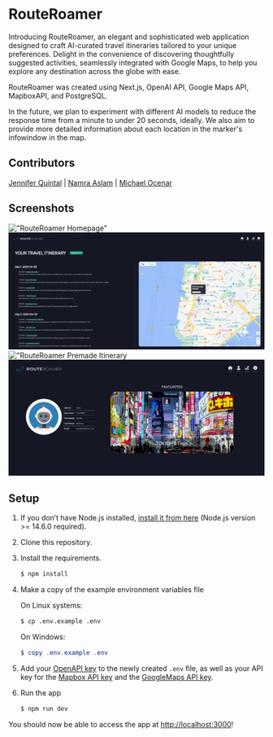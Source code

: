 # RouteRoamer
Introducing RouteRoamer, an elegant and sophisticated web application designed to craft AI-curated travel itineraries tailored to your unique preferences. Delight in the convenience of discovering thoughtfully suggested activities, seamlessly integrated with Google Maps, to help you explore any destination across the globe with ease.

RouteRoamer was created using Next.js, OpenAI API, Google Maps API, MapboxAPI, and PostgreSQL. 

In the future, we plan to experiment with different AI models to reduce the response time from a minute to under 20 seconds, ideally. We also aim to provide more detailed information about each location in the marker's infowindow in the map.

## Contributors 

[Jennifer Quintal](https://github.com/quinjenn) | [Namra Aslam](https://github.com/namraaslam) | [Michael Ocenar](https://github.com/michaelocenar)

## Screenshots

!["RouteRoamer Homepage"](https://github.com/michaelocenar/route-roamer/blob/edit-readme/public/screenshots/routeroamer-homepage.png?raw=true)
!["RouteRoamer Generated Itinerary"](https://github.com/michaelocenar/route-roamer/blob/edit-readme/public/screenshots/routeroamer-generateditinerary.png?raw=true)
!["RouteRoamer Premade Itinerary](https://github.com/michaelocenar/route-roamer/blob/edit-readme/public/screenshots/routeroamer-premadeitinerary.png?raw=true)
!["RouteRoamer Profile"](https://github.com/michaelocenar/route-roamer/blob/edit-readme/public/screenshots/routeroamer-profile.png?raw=true)


## Setup

1. If you don’t have Node.js installed, [install it from here](https://nodejs.org/en/) (Node.js version >= 14.6.0 required).

2. Clone this repository.

3. Install the requirements.

   ```bash
   $ npm install
   ```

4. Make a copy of the example environment variables file

   On Linux systems:

   ```bash
   $ cp .env.example .env
   ```

   On Windows:

   ```powershell
   $ copy .env.example .env
   ```

5. Add your [OpenAPI key](https://platform.openai.com/account/api-keys) to the newly created `.env` file, as well as your API key for the [Mapbox API key](https://www.mapbox.com/) and the [GoogleMaps API key](https://developers.google.com/maps/documentation/javascript/get-api-key).

6. Run the app

   ```bash
   $ npm run dev
   ```

You should now be able to access the app at [http://localhost:3000](http://localhost:3000)! 